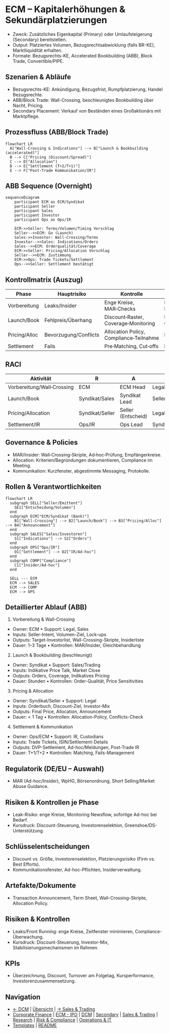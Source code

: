 # ECM – Kapitalerhöhungen & Sekundärplatzierungen

- Zweck: Zusätzliches Eigenkapital (Primary) oder Umlaufsteigerung (Secondary) bereitstellen.
- Output: Platziertes Volumen, Bezugsrechtsabwicklung (falls BR-KE), Marktliquidität erhalten.
- Formate: Bezugsrechts-KE, Accelerated Bookbuilding (ABB), Block Trade, Convertible/PIPE.

## Szenarien & Abläufe

- Bezugsrechts-KE: Ankündigung, Bezugsfrist, Rumpfplatzierung, Handel Bezugsrechte.
- ABB/Block Trade: Wall-Crossing, beschleunigtes Bookbuilding über Nacht, Pricing.
- Secondary Placement: Verkauf von Beständen eines Großaktionärs mit Marktpflege.

## Prozessfluss (ABB/Block Trade)

```mermaid
flowchart LR
  A["Wall-Crossing & Indications"] --> B["Launch & Bookbuilding (accelerated)"]
  B --> C["Pricing (Discount/Spread)"]
  C --> D["Allocation"]
  D --> E["Settlement (T+2/T+1)"]
  E --> F["Post-Trade Kommunikation/IR"]
```

## ABB Sequence (Overnight)

```mermaid
sequenceDiagram
    participant ECM as ECM/Syndikat
    participant Seller
    participant Sales
    participant Investor
    participant Ops as Ops/IR

    ECM->>Seller: Terms/Volumen/Timing Vorschlag
    Seller-->>ECM: Go (Launch)
    Sales->>Investor: Wall‑Crossing/Terms
    Investor-->>Sales: Indications/Orders
    Sales-->>ECM: Orderqualität/Coverage
    ECM->>Seller: Pricing/Allocation Vorschlag
    Seller-->>ECM: Zustimmung
    ECM->>Ops: Trade Tickets/Settlement
    Ops-->>Seller: Settlement bestätigt
```

## Kontrollmatrix (Auszug)

| Phase | Hauptrisiko | Kontrolle | Nachweis |
|---|---|---|---|
| Vorbereitung | Leaks/Insider | Enge Kreise, MAR‑Checks | Insiderliste, Protokolle |
| Launch/Book | Fehlpreis/Überhang | Discount‑Raster, Coverage‑Monitoring | Book‑Snapshots, Call‑Notes |
| Pricing/Alloc | Bevorzugung/Conflicts | Allocation Policy, Compliance‑Teilnahme | Pricing Memo |
| Settlement | Fails | Pre‑Matching, Cut‑offs | Matching‑Logs |

## RACI

| Aktivität | R | A | C | I |
|---|---|---|---|---|
| Vorbereitung/Wall‑Crossing | ECM | ECM Head | Legal/Compliance | Seller |
| Launch/Book | Syndikat/Sales | Syndikat Lead | Seller | IR |
| Pricing/Allocation | Syndikat/Seller | Seller (Entscheid) | Legal/Compliance | IR |
| Settlement/IR | Ops/IR | Ops Lead | Syndikat | Seller |

## Governance & Policies

- MAR/Insider: Wall‑Crossing‑Skripte, Ad‑hoc‑Prüfung, Empfängerkreise.
- Allocation: Kriterien/Begründungen dokumentieren, Compliance im Meeting.
- Kommunikation: Kurzfenster, abgestimmte Messaging, Protokolle.
## Rollen & Verantwortlichkeiten

```mermaid
flowchart LR
  subgraph SELL["Seller/Emittent"]
    SE1["Entscheidung/Volumen"]
  end
  subgraph ECM["ECM/Syndikat (Bank)"]
    B1["Wall-Crossing"] --> B2["Launch/Book"] --> B3["Pricing/Alloc"] --> B4["Announcement"]
  end
  subgraph SALES["Sales/Investoren"]
    S1["Indications"] --> S2["Orders"]
  end
  subgraph OPS["Ops/IR"]
    O1["Settlement"] --> O2["IR/Ad-hoc"]
  end
  subgraph COMP["Compliance"]
    C1["Insider/Ad-hoc"]
  end

  SELL --- ECM
  ECM --> SALES
  ECM --> COMP
  ECM --> OPS
```

## Detaillierter Ablauf (ABB)

1) Vorbereitung & Wall-Crossing
- Owner: ECM • Support: Legal, Sales
- Inputs: Seller-Intent, Volumen-Ziel, Lock-ups
- Outputs: Target-Investorlist, Wall-Crossing-Skripte, Insiderliste
- Dauer: 1–3 Tage • Kontrollen: MAR/Insider, Gleichbehandlung

2) Launch & Bookbuilding (beschleunigt)
- Owner: Syndikat • Support: Sales/Trading
- Inputs: Indikative Price Talk, Market Close
- Outputs: Orders, Coverage, Indikatives Pricing
- Dauer: Stunden • Kontrollen: Order-Qualität, Price Sensitivities

3) Pricing & Allocation
- Owner: Syndikat/Seller • Support: Legal
- Inputs: Orderbuch, Discount-Ziel, Investor-Mix
- Outputs: Final Price, Allocation, Announcement
- Dauer: < 1 Tag • Kontrollen: Allocation-Policy, Conflicts-Check

4) Settlement & Kommunikation
- Owner: Ops/ECM • Support: IR, Custodians
- Inputs: Trade Tickets, ISIN/Settlement-Details
- Outputs: DVP-Settlement, Ad-hoc/Meldungen, Post-Trade IR
- Dauer: T+1/T+2 • Kontrollen: Matching, Fails-Management

## Regulatorik (DE/EU – Auswahl)
- MAR (Ad-hoc/Insider), WpHG, Börsenordnung, Short Selling/Market Abuse Guidance.

## Risiken & Kontrollen je Phase
- Leak-Risiko: enge Kreise, Monitoring Newsflow, sofortige Ad-hoc bei Bedarf.
- Kursdruck: Discount-Steuerung, Investorenselektion, Greenshoe/DS-Unterstützung.

## Schlüsselentscheidungen

- Discount vs. Größe, Investorenselektion, Platzierungsrisiko (Firm vs. Best Efforts).
- Kommunikationsfenster, Ad-hoc-Pflichten, Insiderverwaltung.

## Artefakte/Dokumente

- Transaction Announcement, Term Sheet, Wall-Crossing-Skripte, Allocation Policy.

## Risiken & Kontrollen

- Leaks/Front Running: enge Kreise, Zeitfenster minimieren, Compliance-Überwachung.
- Kursdruck: Discount-Steuerung, Investor-Mix, Stabilisierungsmechanismen im Rahmen.

## KPIs

- Überzeichnung, Discount, Turnover am Folgetag, Kursperformance, Investorenzusammensetzung.

## Navigation

- [← DCM](03_DCM_Anleiheemission.md) | [Übersicht](Kernprozesse_Investmentbank_Mittelstand.md) | [→ Sales & Trading](05_Sales_Trading_Designated_Sponsoring.md)
- [Corporate Finance](01_Corporate_Finance_MA_Finanzierung.md) | [ECM - IPO](02_ECM_IPO.md) | [DCM](03_DCM_Anleiheemission.md) | [Secondary](04_ECM_Kapitalerhoehung_Secondary.md) | [Sales & Trading](05_Sales_Trading_Designated_Sponsoring.md) | [Research](06_Research.md) | [Risk & Compliance](07_Risk_Compliance.md) | [Operations & IT](08_Operations_IT.md)
- [Templates](templates/) | [README](README.md)
